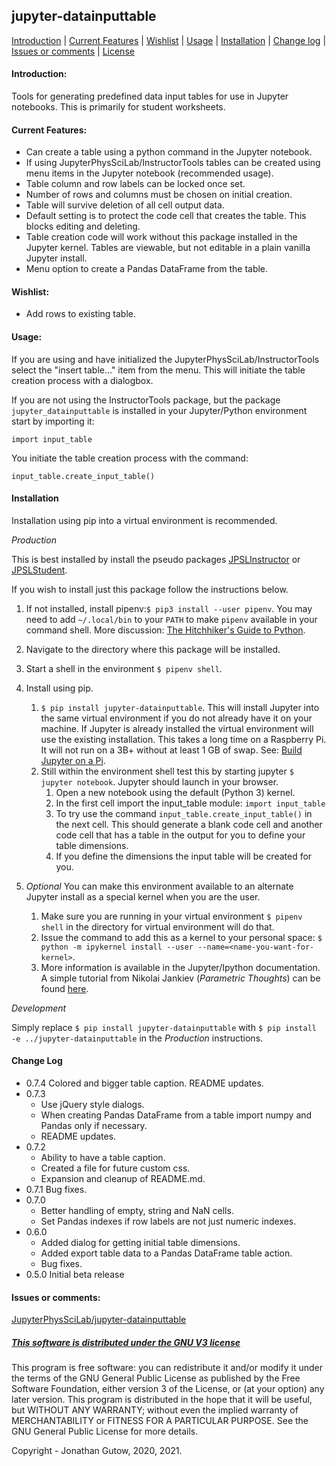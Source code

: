 ## jupyter-datainputtable
[Introduction](#introduction) | [Current Features](#current-features) | 
[Wishlist](#wishlist) | [Usage](#usage) | [Installation](#installation) | 
[Change log](#change-log) | [Issues or comments](#issues-or-comments) | 
[License](#this-software-is-distributed-under-the-gnu-v3-license)
#### Introduction:
Tools for generating predefined data input tables for use in Jupyter notebooks.
This is primarily for student worksheets.

#### Current Features:

* Can create a table using a python command in the Jupyter notebook.
* If using JupyterPhysSciLab/InstructorTools tables can be
created using menu items in the Jupyter notebook (recommended usage).
* Table column and row labels can be locked once set.
* Number of rows and columns must be chosen on initial creation.
* Table will survive deletion of all cell output data.
* Default setting is to protect the code cell that creates the table. This 
  blocks editing and deleting.
* Table creation code will work without this package installed in the Jupyter
kernel. Tables are viewable, but not editable in a plain vanilla Jupyter install.
* Menu option to create a Pandas DataFrame from the table.

#### Wishlist:

* Add rows to existing table.

#### Usage:
If you are using and have initialized the JupyterPhysSciLab/InstructorTools
select the "insert table..." item from the menu. This will initiate the table
creation process with a dialogbox.

If you are not using the InstructorTools package, but the package 
`jupyter_datainputtable` is installed in your Jupyter/Python 
environment start by importing it:
```
import input_table
```
You initiate the table creation process with the command:
```
input_table.create_input_table()
```

#### Installation

Installation using pip into a virtual environment is recommended.

_Production_

This is best installed by install the pseudo packages
[JPSLInstructor](https://github.com/JupyterPhysSciLab/JPSLInstructor)
or
[JPSLStudent](https://github.com/JupyterPhysSciLab/JPSLStudent).

If you wish to install just this package follow the instructions below.

1. If not installed, install pipenv:`$ pip3 install --user pipenv`. You may
need to add `~/.local/bin` to your `PATH` to make `pipenv`
available in your command shell. More discussion: 
[The Hitchhiker's Guide to Python](https://docs.python-guide.org/dev/virtualenvs/).
1. Navigate to the directory where this package will be installed.
1. Start a shell in the environment `$ pipenv shell`.
1. Install using pip.
    1. `$ pip install jupyter-datainputtable`. This will install Jupyter into the same virtual
    environment if you do not already have it on your machine. If Jupyter is already
    installed the virtual environment will use the existing installation. This takes
    a long time on a Raspberry Pi. It will not run on a 3B+ without at least 1 GB of
    swap. See: [Build Jupyter on a Pi](https://www.uwosh.edu/facstaff/gutow/computer-and-programming-how-tos/installing-jupyter-on-raspberrian).
    1. Still within the environment shell test this by starting jupyter
`$ jupyter notebook`. Jupyter should launch in your browser.
        1. Open a new notebook using the default (Python 3) kernel.
        1. In the first cell import the input_table module:
            `import input_table`
        1. To try use the command `input_table.create_input_table()` in the 
           next cell. This should generate a blank code cell
        and another code cell that has a table in the output for you to define your table dimensions.
        1. If you define the dimensions the input table will be created for you.
        
1. _Optional_ You can make this environment available to an alternate Jupyter install as a special kernel when you are the user.
    1. Make sure you are running in your virtual environment `$ pipenv shell` in the directory for  virtual
    environment will do that.
    1. Issue the command to add this as a kernel to your personal space: 
    `$ python -m ipykernel install --user --name=<name-you-want-for-kernel>`.
    1. More information is available in the Jupyter/Ipython documentation. A simple tutorial from Nikolai Jankiev
    (_Parametric Thoughts_) can be found [here](https://janakiev.com/til/jupyter-virtual-envs/). 
    
_Development_

Simply replace `$ pip install jupyter-datainputtable` with `$ pip install 
-e ../jupyter-datainputtable` in the _Production_
instructions.

#### Change Log

* 0.7.4 Colored and bigger table caption. README updates.
* 0.7.3
  * Use jQuery style dialogs.
  * When creating Pandas DataFrame from a table import numpy and Pandas 
    only if necessary.
  * README updates.  
* 0.7.2 
  * Ability to have a table caption.
  * Created a file for future custom css.
  * Expansion and cleanup of README.md.  
* 0.7.1 Bug fixes.
* 0.7.0
  * Better handling of empty, string and NaN cells.
  * Set Pandas indexes if row labels are not just numeric indexes.  
* 0.6.0
  * Added dialog for getting initial table dimensions.
  * Added export table data to a Pandas DataFrame table action.
  * Bug fixes.  
* 0.5.0 Initial beta release
#### Issues or comments:

[JupyterPhysSciLab/jupyter-datainputtable](https://github.com/JupyterPhysSciLab/jupyter-datainputtable)

##### [This software is distributed under the GNU V3 license](https://gnu.org/licenses)
This program is free software: you can redistribute it and/or modify
    it under the terms of the GNU General Public License as published by
    the Free Software Foundation, either version 3 of the License, or
    (at your option) any later version.
    This program is distributed in the hope that it will be useful,
    but WITHOUT ANY WARRANTY; without even the implied warranty of
    MERCHANTABILITY or FITNESS FOR A PARTICULAR PURPOSE.  See the
    GNU General Public License for more details.

Copyright - Jonathan Gutow, 2020, 2021.
